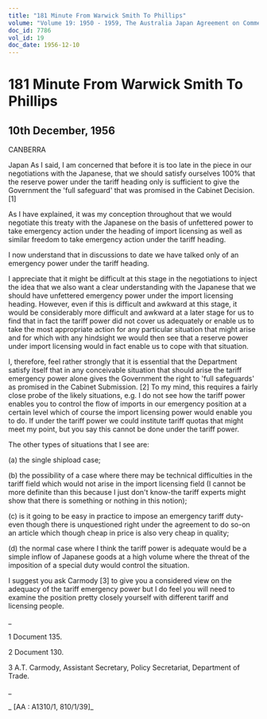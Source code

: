 ```yaml
---
title: "181 Minute From Warwick Smith To Phillips"
volume: "Volume 19: 1950 - 1959, The Australia Japan Agreement on Commerce"
doc_id: 7786
vol_id: 19
doc_date: 1956-12-10
---
```


# 181 Minute From Warwick Smith To Phillips

## 10th December, 1956

CANBERRA

Japan As I said, I am concerned that before it is too late in the piece in our negotiations with the Japanese, that we should satisfy ourselves 100% that the reserve power under the tariff heading only is sufficient to give the Government the 'full safeguard' that was promised in the Cabinet Decision. [1]

As I have explained, it was my conception throughout that we would negotiate this treaty with the Japanese on the basis of unfettered power to take emergency action under the heading of import licensing as well as similar freedom to take emergency action under the tariff heading.

I now understand that in discussions to date we have talked only of an emergency power under the tariff heading.

I appreciate that it might be difficult at this stage in the negotiations to inject the idea that we also want a clear understanding with the Japanese that we should have unfettered emergency power under the import licensing heading. However, even if this is difficult and awkward at this stage, it would be considerably more difficult and awkward at a later stage for us to find that in fact the tariff power did not cover us adequately or enable us to take the most appropriate action for any particular situation that might arise and for which with any hindsight we would then see that a reserve power under import licensing would in fact enable us to cope with that situation.

I, therefore, feel rather strongly that it is essential that the Department satisfy itself that in any conceivable situation that should arise the tariff emergency power alone gives the Government the right to 'full safeguards' as promised in the Cabinet Submission. [2] To my mind, this requires a fairly close probe of the likely situations, e.g. I do not see how the tariff power enables you to control the flow of imports in our emergency position at a certain level which of course the import licensing power would enable you to do. If under the tariff power we could institute tariff quotas that might meet my point, but you say this cannot be done under the tariff power.

The other types of situations that I see are:

(a) the single shipload case;

(b) the possibility of a case where there may be technical difficulties in the tariff field which would not arise in the import licensing field (I cannot be more definite than this because I just don't know-the tariff experts might show that there is something or nothing in this notion);

(c) is it going to be easy in practice to impose an emergency tariff duty-even though there is unquestioned right under the agreement to do so-on an article which though cheap in price is also very cheap in quality;

(d) the normal case where I think the tariff power is adequate would be a simple inflow of Japanese goods at a high volume where the threat of the imposition of a special duty would control the situation.

I suggest you ask Carmody [3] to give you a considered view on the adequacy of the tariff emergency power but I do feel you will need to examine the position pretty closely yourself with different tariff and licensing people.

_

1 Document 135.

2 Document 130.

3 A.T. Carmody, Assistant Secretary, Policy Secretariat, Department of Trade.

_

_ [AA : A1310/1, 810/1/39]_
